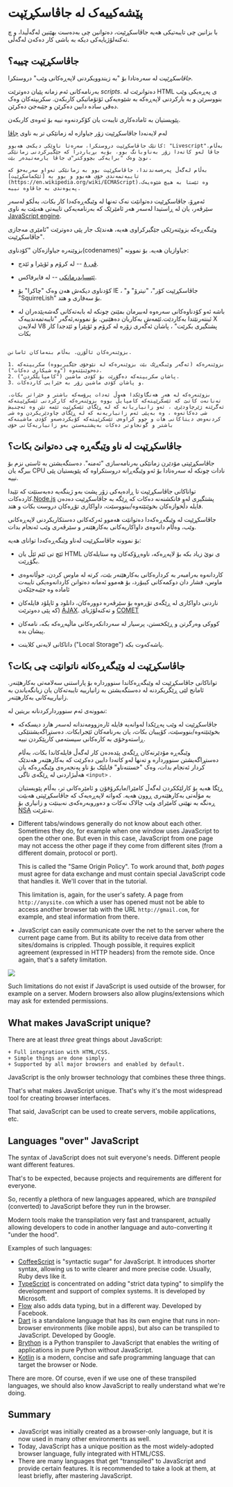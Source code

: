 # پێشەکییەک لە جاڤاسکڕێپت

با بزانین چی تایبەتیکی هەیە جاڤاسکڕێپت، دەتوانین چی بەدەست بهێنین لەگەڵیدا، و چ تەکنەلۆژیایەکی دیکە بە باشی کار دەکەن لەگەڵی.

## جاڤاسکڕێپت چییە؟

*جاڤاسکڕێپت* لە سەرەتادا بۆ "بە زیندوویکردنی لاپەڕەکانی وێب" دروستکرا.

بەرنامەکانی ئەم زمانە پێیان دەوترێت *scripts*. دەتوانرێت لە HTML ی پەڕەیکی وێب بنووسرێن و بە بارکردنی لاپەڕەکە بە شێوەیەکی ئۆتۆماتیکی کاربکەن.
سکریپتەکان وەک دەقی سادە دابین دەکرێن و جێبەجێ دەکرێن.

پێویستیان بە ئامادەکاری تایبەت یان کۆکردنەوە نییە بۆ ئەوەی کاربکەن.

لەم لایەنەدا جاڤاسکڕێپت زۆر جیاوازە لە زمانێکی تر بە ناوی [جاڤا](https://ckb.wikipedia.org/wiki/%D8%AC%D8%A7%DA%A4%D8%A7_(%D8%B2%D9%85%D8%A7%D9%86%DB%8C_%D8%A8%DB%95%D8%B1%D9%86%D8%A7%D9%85%DB%95%D8%B3%D8%A7%D8%B2%DB%8C))


```smart header="بۆچی پێی دەوترێت <u>جاڤا؟</u>script>"
کاتێک جاڤاسکڕێپت دروستکرا، سەرەتا ناوێکی دیکەی هەبوو: "Livescript".بەڵام جاڤا لەو کاتەدا زۆر بەناوبانگ بوو، بۆیە بڕیاردرا کە جێگیرکردنی زمانێکی نوێ وەک "برایەکی بچووکتر"ی جاڤا یارمەتیدەر بێت.

بەڵام لەگەڵ پەرەسەندندا، جاڤاسکڕێپت بوو بە زمانێکی تەواو سەربەخۆ کە تایبەتمەندی خۆی هەبوو و بوو بە [ئێکماسکڕێپت](https://en.wikipedia.org/wiki/ECMAScript)،وە ئێستا بە هیچ شێوەیەک پەیوەندی بە جاڤاوە نییە.
```

ئەمڕۆ، جاڤاسکڕێپت دەتوانێت نەک تەنها لە وێبگەڕەکەدا کار بکات، بەڵکو لەسەر سێرڤەر، یان لە ڕاستیدا لەسەر هەر ئامێرێک کە بەرنامەیەکی تایبەتی هەبێت بە ناوی [JavaScript engine](https://en.wikipedia.org/wiki/JavaScript_engine).

وێبگەڕەکە بزوێنەرێکی جێگیرکراوی هەیە، هەندێک جار پێی دەوترێت "ئامێری مەجازی جاڤاسکڕێپت".

بزوێنەرە جیاوازەکان "کۆدناوی(codenames)" جیاوازیان هەیە. بۆ نموونە:


- [ڤی ٨](https://en.wikipedia.org/wiki/V8_(JavaScript_engine)) -- لە کرۆم و ئۆپێرا و ئێدج.
- [ئێسپایدرمانکی](https://en.wikipedia.org/wiki/SpiderMonkey) -- لە فایرفاکس.
-   کۆدناوی دیکەش هەن وەک "چاکرا" بۆ IE ،  "جاڤاسکڕێپت کۆر"، "نیترۆ" و "SquirreLish" بۆ سەفاری و هتد.

-   باشە ئەو کۆدناوەکانی سەرەوە لەبیرمان بمێنێ چونکە لە بابەتەکانی گەشەپێدەران لە ئینتەرنێتدا بەکاردێت.ئێمەش بەکاریان دەهێنین. بۆ نموونە,ئەگەر "تایبەتمەندییەک X لەلایەن V8 پشتگیری بکرێت" ، پاشان ئەگەری زۆرە لە کرۆم و ئۆپێرا و ئێدجدا کار بکات


```smart header="بزوێنەرەکان چۆن کاردەکەن؟"

بزوێنەرەکان ئاڵۆزن. بەڵام بنەماکان ئاسانن.

1. بزوێنەرەکە (ئەگەر وێبگەڕێک بێت بزوێنەرەکە لە نێوخۆی جێگیربووە) سکریپتەکە دەخوێنێتەوە ("وە شیکاری دەکات").
2. پاشان سکریپتەکە دەگۆڕێت بۆ کۆدی ماشین ("کامپایڵکردن").
3. و پاشان کۆدی ماشین زۆر بە خێرایی کاردەکات.

بزوێنەرەکە لە هەر هەنگاوێکدا هەوڵ ئەدات پرۆسەکە باشتر و خێراتر بکات. تەنانەت کاتێ کە ئێسکرێپتەکە کامپایڵ بووە بزوێنەرەکە کارکردنی ئێسکڕێپتەکە ئەگرێتە ژێرچاودێری ، ئەو زانیاریانە کە لە ڕێگای ئێسکڕێپت ئێمە تێن وە ئەچنیش شی دەکاتەوە ، وە بەپێی ئەم زانیاریەنە کە لە ڕێگای چاودێریکردن وە شی کردنەوەی دیتاکانی هات و چوو کراوەی ئێسکرێپتەکە کۆیکردەسەو کۆدی ماشینەکە باشتر و گونجاوتر دەکات بەپشتبەستن بەو زانیاریەکانی خۆی
```

## جاڤاسکڕێپت لە ناو وێبگەڕە چی دەتوانێ بکات؟

جاڤاسکڕێپتی مۆدێرن زمانێکی بەرنامەسازی "ئەمنە". دەستگەیشتن بە ئاستی نزم بۆ بیرگە یان CPU نادات چونکە لە سەرەتادا بۆ ئەو وێبگەڕانە دروستکراوە کە پێویستیان پێی نییە.

تواناکانی جاڤاسکڕێپت تا ڕادەیەکی زۆر پشت بەو ژینگەیە دەبەستێت کە تێیدا کاردەکات.[Node.js](https://ckb.wikipedia.org/wiki/%D9%86%DB%86%D8%AF_%D8%AC%DB%95%DB%8C_%D8%A6%DB%8E%D8%B3) پشتگیری لەو فانکشنەنە دەکات کە ڕێگە بە جاڤاسکڕێپت دەدەن فایلە دڵخوازەکان بخوێنێتەوە/بینووسێت، داواکاری تۆڕەکان دروست بکات و هتد.

جاڤاسکڕێپت لە وێبگەڕەکەدا دەتوانێت هەموو ئەرکەکانی دەستکاریکردنی لاپەڕەکانی وێب، وەڵام دانەوەی داواکاریەکانی بەکارهێنەر و سێرڤەری وێب ئەنجام بدات.



بۆ نموونە جاڤاسکڕێپت لەناو وێبگەڕەکەدا توانای هەیە:

- ئێچ تی ئێم ئێڵ یان HTML ی نوێ زیاد بکە بۆ لاپەڕەکە، ناوەڕۆکەکان وە ستایلەکان بگۆڕێت.
- کاردانەوە بەرامبەر بە کردارەکانی بەکارهێنەر بێت، کرتە لە ماوس کردن، جوڵانەوەی ماوس، فشار دان دوکمەکانی کیبۆرد، بۆ هەموو ئەمانە دەتوانن کاردانەوەیکی تایبەت ئامادە وە جێبەجێکەن
- ناردنی داواکاری لە ڕێگەی تۆڕەوە بۆ سێرڤەرە دوورەکان، دانلود و ئاپلۆد فایلەکان (کە پێی دەوترێت [AJAX](https://en.wikipedia.org/wiki/Ajax_(programming)). و تەکنەلۆژیای [COMET](https://en.wikipedia.org/wiki/Comet_(programming))

- کووکی وەرگرتن و ڕێکخستن، پرسیار لە سەردانکەرەکانی ماڵپەڕەکە بکە، نامەکان پیشان بدە.
- داتاکانی لایەنی کلاینت ("Local Storage") پاشەکەوت بکە.

## جاڤاسکڕێپت لە وێبگەڕەکانە ناتوانێت چی بکات؟

تواناکانی جاڤاسکڕێپت لە وێبگەڕەکاندا سنووردارە بۆ پاراستنی سەلامەتی بەکارهێنەر. ئامانج لێی ڕێگریکردنە لە دەستگەیشتن بە زانیارییە تایبەتەکان یان زیانگەیاندن بە زانیارییەکانی بەکارهێنەر.

نموونەی ئەم سنووردارکردنانە بریتین لە:

- جاڤاسکڕێپت لە وێب پەڕێکدا لەوانەیە فایلە ئارەزوومەندانە لەسەر هارد دیسکەکە بخوێنێتەوە/بنووسێت، کۆپییان بکات، یان بەرنامەکان ئێجرابکات. دەستڕاگەیشتنێکی ڕاستەوخۆی بە کارەکانی سیستەمی کارپێکردن نییە.

    وێبگەڕە مۆدێرنەکان ڕێگەی پێدەدەن کار لەگەڵ فایلەکاندا بکات، بەڵام دەستڕاگەیشتن سنووردارە و تەنها لەو کاتەدا دابین دەکرێت کە بەکارهێنەر هەندێک کردار ئەنجام بدات، وەک "خستنەناو" فایلێک بۆ ناو پەنجەرەی وێبگەڕەکە یان هەڵبژاردنی لە ڕێگەی تاگی `<input>` .

    ڕێگا هەیە بۆ کارلێککردن لەگەڵ کامێرا/مایکرۆفۆن و ئامێرەکانی تر، بەڵام پێویستیان بە مۆڵەتی بەکارهێنەری ڕوون هەیە. کەواتە لاپەڕەیەک کە جاڤاسکڕێپتی هەبێت ڕەنگە بە نهێنی کامێرای وێب چالاک نەکات و دەوروبەرەکەی نەبینێت و زانیاری بۆ [NSA](https://ckb.wikipedia.org/wiki/%D8%AF%DB%95%D8%B2%DA%AF%D8%A7%DB%8C_%D8%A6%D8%A7%D8%B3%D8%A7%DB%8C%D8%B4%DB%8C_%D9%86%DB%95%D8%AA%DB%95%D9%88%DB%95%DB%8C%DB%8C) نەنێرێت.
- Different tabs/windows generally do not know about each other. Sometimes they do, for example when one window uses JavaScript to open the other one. But even in this case, JavaScript from one page may not access the other page if they come from different sites (from a different domain, protocol or port).

    This is called the "Same Origin Policy". To work around that, *both pages* must agree for data exchange and must contain special JavaScript code that handles it. We'll cover that in the tutorial.

    This limitation is, again, for the user's safety. A page from `http://anysite.com` which a user has opened must not be able to access another browser tab with the URL `http://gmail.com`, for example, and steal information from there.
- JavaScript can easily communicate over the net to the server where the current page came from. But its ability to receive data from other sites/domains is crippled. Though possible, it requires explicit agreement (expressed in HTTP headers) from the remote side. Once again, that's a safety limitation.

![](limitations.svg)

Such limitations do not exist if JavaScript is used outside of the browser, for example on a server. Modern browsers also allow plugins/extensions which may ask for extended permissions.

## What makes JavaScript unique?

There are at least *three* great things about JavaScript:

```compare
+ Full integration with HTML/CSS.
+ Simple things are done simply.
+ Supported by all major browsers and enabled by default.
```
JavaScript is the only browser technology that combines these three things.

That's what makes JavaScript unique. That's why it's the most widespread tool for creating browser interfaces.

That said, JavaScript can be used to create servers, mobile applications, etc.

## Languages "over" JavaScript

The syntax of JavaScript does not suit everyone's needs. Different people want different features.

That's to be expected, because projects and requirements are different for everyone.

So, recently a plethora of new languages appeared, which are *transpiled* (converted) to JavaScript before they run in the browser.

Modern tools make the transpilation very fast and transparent, actually allowing developers to code in another language and auto-converting it "under the hood".

Examples of such languages:

- [CoffeeScript](https://coffeescript.org/) is "syntactic sugar" for JavaScript. It introduces shorter syntax, allowing us to write clearer and more precise code. Usually, Ruby devs like it.
- [TypeScript](https://www.typescriptlang.org/) is concentrated on adding "strict data typing" to simplify the development and support of complex systems. It is developed by Microsoft.
- [Flow](https://flow.org/) also adds data typing, but in a different way. Developed by Facebook.
- [Dart](https://www.dartlang.org/) is a standalone language that has its own engine that runs in non-browser environments (like mobile apps), but also can be transpiled to JavaScript. Developed by Google.
- [Brython](https://brython.info/) is a Python transpiler to JavaScript that enables the writing of applications in pure Python without JavaScript.
- [Kotlin](https://kotlinlang.org/docs/reference/js-overview.html) is a modern, concise and safe programming language that can target the browser or Node.

There are more. Of course, even if we use one of these transpiled languages, we should also know JavaScript to really understand what we're doing.

## Summary

- JavaScript was initially created as a browser-only language, but it is now used in many other environments as well.
- Today, JavaScript has a unique position as the most widely-adopted browser language, fully integrated with HTML/CSS.
- There are many languages that get "transpiled" to JavaScript and provide certain features. It is recommended to take a look at them, at least briefly, after mastering JavaScript.
